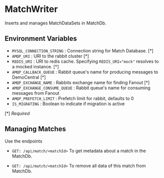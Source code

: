 # MatchWriter
Inserts and manages MatchDataSets in MatchDb.

## Environment Variables
- `MYSQL_CONNECTION_STRING` : Connection string for Match Database. [*]
- `AMQP_URI` : URI to the rabbit cluster [*]
- `REDIS_URI` : URI to redis cache. Specifying `REDIS_URI="mock"` resolves to a mocked instance. [*]
- `AMQP_CALLBACK_QUEUE` : Rabbit queue's name for producing messages to DemoCentral [*]
- `AMQP_EXCHANGE_NAME` : Rabbits exchange name for finding Fanout [*]
- `AMQP_EXCHANGE_CONSUME_QUEUE` : Rabbit queue's name for consuming messages from Fanout 
- `AMQP_PREFETCH_LIMIT` : Prefetch limit for rabbit, defaults to 0
- `IS_MIGRATING` : Boolean to indicate if migration is active

[*] *Required*

## Managing Matches
Use the endpoints  
 - `GET: /api/match/<matchId>`
 To get metadata about a match in the MatchDb.

- `GET: /api/match/<matchId>`
To remove all data of this match from MatchDb.